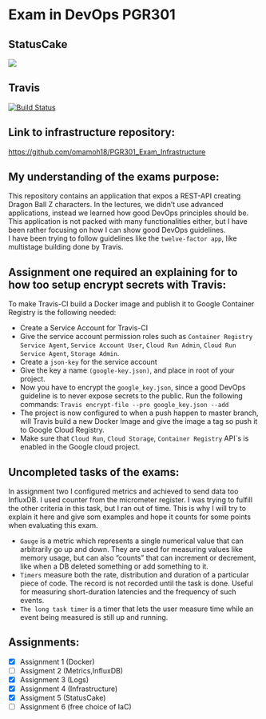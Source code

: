 # Exam in DevOps PGR301 

## StatusCake

<a href="https://www.statuscake.com" title="Website Uptime Monitoring"><img src="https://app.statuscake.com/button/index.php?Track=5751113&Days=1&Design=1" /></a> 

## Travis

[![Build Status](https://travis-ci.com/omamoh18/PGR301_Exam_Application.svg?token=yMbNk68jXyaqW9Hmq6pJ&branch=master)](https://travis-ci.com/omamoh18/PGR301_Exam_Application)

## Link to infrastructure repository:

https://github.com/omamoh18/PGR301_Exam_Infrastructure 


## My understanding of the exams purpose: 

This repository contains an application that expos a REST-API creating Dragon Ball Z characters. 
In the lectures, we didn’t use advanced applications, instead we learned how good DevOps principles should be.
This application is not packed with many functionalities either, but I have been rather focusing on how I can show good DevOps guidelines.  
I have been trying to follow guidelines like the `twelve-factor app`, like multistage building done by Travis. 

## Assignment one required an explaining for to how too setup encrypt secrets with Travis:
To make Travis-CI build a Docker image and publish it to Google Container Registry is the following needed: 
 - Create a Service Account for Travis-CI 
 - Give the service account permission roles such as `Container Registry Service Agent`, `Service Account User`, `Cloud Run Admin`, `Cloud Run Service Agent`, `Storage Admin`. 
 - Create a `json-key` for the service account  
 - Give the key a name `(google-key.json)`, and place in root of your project.  
 - Now you have to encrypt the `google_key.json`, since a good DevOps guideline is to never expose secrets to the public. Run the following commands: `Travis encrypt-file --pro google_key.json --add` 
 - The project is now configured to when a push happen to master branch, will Travis build a new Docker Image and give the image a tag so push it to Google Cloud Registry. 
 - Make sure that `Cloud Run`, `Cloud Storage`, `Container Registry` API`s is enabled in the Google cloud project.
 
 ## Uncompleted tasks of the exams:
 
In assignment two I configured metrics and achieved to send data too InfluxDB. I used counter from the micrometer register. I was trying to fulfill the other criteria in this task,
but I ran out of time. This is why I will try to explain it here and give som examples and hope it counts for some points when evaluating this exam.

 - `Gauge` is a metric which represents a single numerical value that can arbitrarily go up and down. 
  They are used for measuring values like memory usage, but can also “counts” that can increment or decrement, like when a DB deleted something or add something to it.
 - `Timers` measure both the rate, distribution and duration of a particular piece of code. 
  The record is not recorded until the task is done. Useful for measuring short-duration latencies and the frequency of such events.
 - `The long task timer` is a timer that lets the user measure time while an event being measured is still up and running. 
 
 ## Assignments:
 
 -[x] Assignment 1 (Docker)
 -[ ] Assigment 2 (Metrics,InfluxDB)
 -[x] Assignment 3 (Logs)
 -[x] Assignment 4 (Infrastructure)
 -[x] Assigment 5 (StatusCake)
 -[ ] Assignment 6 (free choice of IaC)
